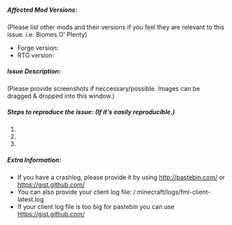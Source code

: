 ##### Affected Mod Versions:
(Please list other mods and their versions if you feel they are relevant to this issue. i.e. Biomes O' Plenty)

- Forge version:
- RTG version:

##### Issue Description:
(Please provide screenshots if neccessary/possible. Images can be dragged & dropped into this window.)



##### Steps to reproduce the issue: (If it's easily reproducible.)

1.
2.
3.

##### Extra Information:
- If you have a crashlog, please provide it by using http://pastebin.com/ or https://gist.github.com/
- You can also provide your client log file: /.minecraft/logs/fml-client-latest.log
- If your client log file is too big for pastebin you can use https://gist.github.com/

